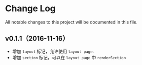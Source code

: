 # Change Log
All notable changes to this project will be documented in this file.

## v0.1.1（2016-11-16）

- 增加 ``layout`` 标记，允许使用 ``layout page``.
- 增加 ``section`` 标记，可以在 ``layout page`` 中 ``renderSection``